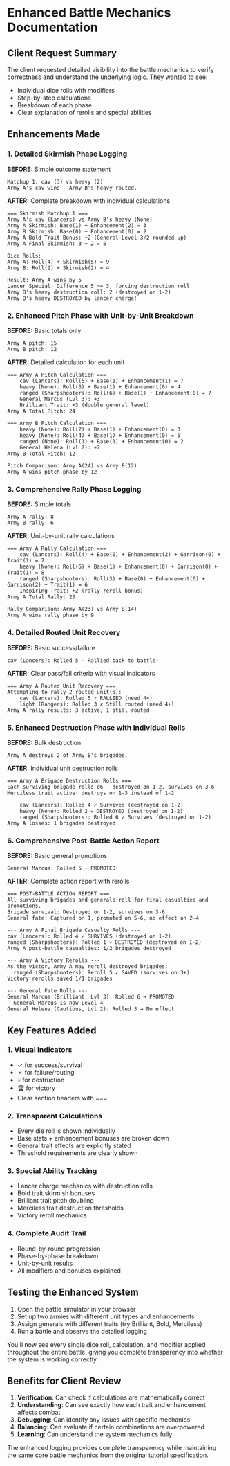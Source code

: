 # Enhanced Battle Mechanics Documentation

## Client Request Summary
The client requested detailed visibility into the battle mechanics to verify correctness and understand the underlying logic. They wanted to see:
- Individual dice rolls with modifiers
- Step-by-step calculations
- Breakdown of each phase
- Clear explanation of rerolls and special abilities

## Enhancements Made

### 1. Detailed Skirmish Phase Logging
**BEFORE:** Simple outcome statement
```
Matchup 1: cav (3) vs heavy (2)
Army A's cav wins - Army B's heavy routed.
```

**AFTER:** Complete breakdown with individual calculations
```
=== Skirmish Matchup 1 ===
Army A's cav (Lancers) vs Army B's heavy (None)
Army A Skirmish: Base(1) + Enhancement(2) = 3
Army B Skirmish: Base(0) + Enhancement(0) = 2
Army A Bold Trait Bonus: +2 (General Level 3/2 rounded up)
Army A Final Skirmish: 3 + 2 = 5

Dice Rolls:
Army A: Roll(4) + Skirmish(5) = 9
Army B: Roll(2) + Skirmish(2) = 4

Result: Army A wins by 5
Lancer Special: Difference 5 >= 3, forcing destruction roll
Army B's heavy destruction roll: 2 (destroyed on 1-2)
Army B's heavy DESTROYED by lancer charge!
```

### 2. Enhanced Pitch Phase with Unit-by-Unit Breakdown
**BEFORE:** Basic totals only
```
Army A pitch: 15
Army B pitch: 12
```

**AFTER:** Detailed calculation for each unit
```
=== Army A Pitch Calculation ===
    cav (Lancers): Roll(5) + Base(1) + Enhancement(1) = 7
    heavy (None): Roll(3) + Base(1) + Enhancement(0) = 4
    ranged (Sharpshooters): Roll(6) + Base(1) + Enhancement(0) = 7
    General Marcus (Lvl 3): +3
    Brilliant Trait: +3 (double general level)
Army A Total Pitch: 24

=== Army B Pitch Calculation ===
    heavy (None): Roll(2) + Base(1) + Enhancement(0) = 3
    heavy (None): Roll(4) + Base(1) + Enhancement(0) = 5
    ranged (None): Roll(1) + Base(1) + Enhancement(0) = 2
    General Helena (Lvl 2): +2
Army B Total Pitch: 12

Pitch Comparison: Army A(24) vs Army B(12)
Army A wins pitch phase by 12
```

### 3. Comprehensive Rally Phase Logging
**BEFORE:** Simple totals
```
Army A rally: 8
Army B rally: 6
```

**AFTER:** Unit-by-unit rally calculations
```
=== Army A Rally Calculation ===
    cav (Lancers): Roll(4) + Base(0) + Enhancement(2) + Garrison(0) + Trait(1) = 7
    heavy (None): Roll(6) + Base(1) + Enhancement(0) + Garrison(0) + Trait(1) = 8
    ranged (Sharpshooters): Roll(3) + Base(0) + Enhancement(0) + Garrison(2) + Trait(1) = 6
    Inspiring Trait: +2 (rally reroll bonus)
Army A Total Rally: 23

Rally Comparison: Army A(23) vs Army B(14)
Army A wins rally phase by 9
```

### 4. Detailed Routed Unit Recovery
**BEFORE:** Basic success/failure
```
cav (Lancers): Rolled 5 - Rallied back to battle!
```

**AFTER:** Clear pass/fail criteria with visual indicators
```
=== Army A Routed Unit Recovery ===
Attempting to rally 2 routed unit(s):
    cav (Lancers): Rolled 5 ✓ RALLIED (need 4+)
    light (Rangers): Rolled 3 ✗ Still routed (need 4+)
Army A rally results: 3 active, 1 still routed
```

### 5. Enhanced Destruction Phase with Individual Rolls
**BEFORE:** Bulk destruction
```
Army A destroys 2 of Army B's brigades.
```

**AFTER:** Individual unit destruction rolls
```
=== Army A Brigade Destruction Rolls ===
Each surviving brigade rolls d6 - destroyed on 1-2, survives on 3-6
Merciless trait active: destroys on 1-3 instead of 1-2

    cav (Lancers): Rolled 4 ✓ Survives (destroyed on 1-2)
    heavy (None): Rolled 2 💀 DESTROYED (destroyed on 1-2)
    ranged (Sharpshooters): Rolled 6 ✓ Survives (destroyed on 1-2)
Army A losses: 1 brigades destroyed
```

### 6. Comprehensive Post-Battle Action Report
**BEFORE:** Basic general promotions
```
General Marcus: Rolled 5 - PROMOTED!
```

**AFTER:** Complete action report with rerolls
```
=== POST-BATTLE ACTION REPORT ===
All surviving brigades and generals roll for final casualties and promotions.
Brigade survival: Destroyed on 1-2, survives on 3-6
General fate: Captured on 1, promoted on 5-6, no effect on 2-4

--- Army A Final Brigade Casualty Rolls ---
cav (Lancers): Rolled 4 ✓ SURVIVES (destroyed on 1-2)
ranged (Sharpshooters): Rolled 1 💀 DESTROYED (destroyed on 1-2)
Army A post-battle casualties: 1/2 brigades destroyed

--- Army A Victory Rerolls ---
As the victor, Army A may reroll destroyed brigades:
  ranged (Sharpshooters): Reroll 5 ✓ SAVED (survives on 3+)
Victory rerolls saved 1/1 brigades

--- General Fate Rolls ---
General Marcus (Brilliant, Lvl 3): Rolled 6 → PROMOTED
  General Marcus is now Level 4
General Helena (Cautious, Lvl 2): Rolled 3 → No effect
```

## Key Features Added

### 1. Visual Indicators
- ✓ for success/survival
- ✗ for failure/routing
- 💀 for destruction
- 🏆 for victory
- Clear section headers with ===

### 2. Transparent Calculations
- Every die roll is shown individually
- Base stats + enhancement bonuses are broken down
- General trait effects are explicitly stated
- Threshold requirements are clearly shown

### 3. Special Ability Tracking
- Lancer charge mechanics with destruction rolls
- Bold trait skirmish bonuses
- Brilliant trait pitch doubling
- Merciless trait destruction thresholds
- Victory reroll mechanics

### 4. Complete Audit Trail
- Round-by-round progression
- Phase-by-phase breakdown
- Unit-by-unit results
- All modifiers and bonuses explained

## Testing the Enhanced System

1. Open the battle simulator in your browser
2. Set up two armies with different unit types and enhancements
3. Assign generals with different traits (try Brilliant, Bold, Merciless)
4. Run a battle and observe the detailed logging

You'll now see every single dice roll, calculation, and modifier applied throughout the entire battle, giving you complete transparency into whether the system is working correctly.

## Benefits for Client Review

1. **Verification**: Can check if calculations are mathematically correct
2. **Understanding**: Can see exactly how each trait and enhancement affects combat
3. **Debugging**: Can identify any issues with specific mechanics
4. **Balancing**: Can evaluate if certain combinations are overpowered
5. **Learning**: Can understand the system mechanics fully

The enhanced logging provides complete transparency while maintaining the same core battle mechanics from the original tutorial specification.
